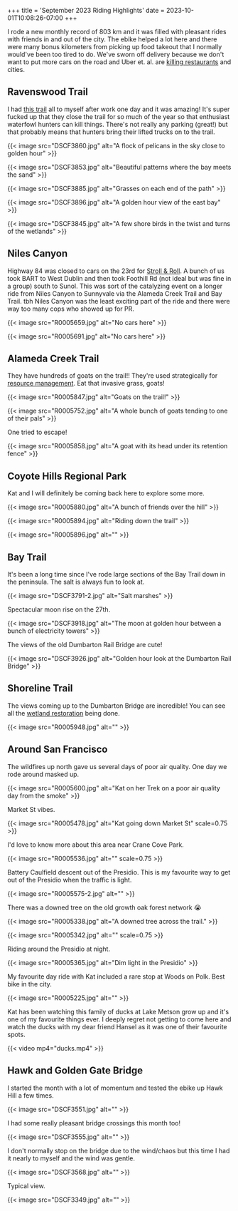 +++
title = 'September 2023 Riding Highlights'
date = 2023-10-01T10:08:26-07:00
+++

I rode a new monthly record of 803 km and it was filled with pleasant rides with friends in and out of the city. The ebike helped a lot here and there were many bonus kilometers from picking up food takeout that I normally would've been too tired to do. We've sworn off delivery because we don't want to put more cars on the road and Uber et. al. are [killing restaurants](https://web.archive.org/web/20230930230743/https://www.sfgate.com/food/article/sf-little-star-pizza-challenges-food-delivery-apps-18142694.php) and cities.

>

## Ravenswood Trail

I had [this trail](https://www.fws.gov/refuge/don-edwards-san-francisco-bay/map?trail=ravenswood-trail) all to myself after work one day and it was amazing!
It's super fucked up that they close the trail for so much of the year so that enthusiast waterfowl hunters can kill things.
There's not really any parking (great!) but that probably means that hunters bring their lifted trucks on to the trail.

{{< image src="DSCF3860.jpg" alt="A flock of pelicans in the sky close to golden hour" >}}

{{< image src="DSCF3853.jpg" alt="Beautiful patterns where the bay meets the sand" >}}

{{< image src="DSCF3885.jpg" alt="Grasses on each end of the path" >}}

{{< image src="DSCF3896.jpg" alt="A golden hour view of the east bay" >}}

{{< image src="DSCF3845.jpg" alt="A few shore birds in the twist and turns of the wetlands" >}}

## Niles Canyon

Highway 84 was closed to cars on the 23rd for [Stroll & Roll](https://web.archive.org/web/20230000000000*/https://www.84strollroll.com/). A bunch of us took BART to West Dublin and then took Foothill Rd (not ideal but was fine in a group) south to Sunol. This was sort of the catalyzing event on a longer ride from Niles Canyon to Sunnyvale via the Alameda Creek Trail and Bay Trail. tbh Niles Canyon was the least exciting part of the ride and there were way too many cops who showed up for PR.

{{< image src="R0005659.jpg" alt="No cars here" >}}

{{< image src="R0005691.jpg" alt="No cars here" >}}

## Alameda Creek Trail

They have hundreds of goats on the trail!! They're used strategically for [resource management](https://www.ebparks.org/natural-resources/grazing). Eat that invasive grass, goats!

{{< image src="R0005847.jpg" alt="Goats on the trail!" >}}

{{< image src="R0005752.jpg" alt="A whole bunch of goats tending to one of their pals" >}}

One tried to escape!

{{< image src="R0005858.jpg" alt="A goat with its head under its retention fence" >}}

## Coyote Hills Regional Park

Kat and I will definitely be coming back here to explore some more.

{{< image src="R0005880.jpg" alt="A bunch of friends over the hill" >}}

{{< image src="R0005894.jpg" alt="Riding down the trail" >}}

{{< image src="R0005896.jpg" alt="" >}}

## Bay Trail

It's been a long time since I've rode large sections of the Bay Trail down in the peninsula. The salt is always fun to look at.

{{< image src="DSCF3791-2.jpg" alt="Salt marshes" >}}

Spectacular moon rise on the 27th.

{{< image src="DSCF3918.jpg" alt="The moon at golden hour between a bunch of electricity towers" >}}

The views of the old Dumbarton Rail Bridge are cute!

{{< image src="DSCF3926.jpg" alt="Golden hour look at the Dumbarton Rail Bridge" >}}

## Shoreline Trail

The views coming up to the Dumbarton Bridge are incredible! You can see all the [wetland restoration](https://www.southbayrestoration.org) being done.

{{< image src="R0005948.jpg" alt="" >}}

## Around San Francisco

The wildfires up north gave us several days of poor air quality. One day we rode around masked up.

{{< image src="R0005600.jpg" alt="Kat on her Trek on a poor air quality day from the smoke" >}}

Market St vibes.

{{< image src="R0005478.jpg" alt="Kat going down Market St" scale=0.75 >}}

I'd love to know more about this area near Crane Cove Park.

{{< image src="R0005536.jpg" alt="" scale=0.75 >}}

Battery Caulfield descent out of the Presidio. This is my favourite way to get out of the Presidio when the traffic is light.

{{< image src="R0005575-2.jpg" alt="" >}}

There was a downed tree on the old growth oak forest network 😭

{{< image src="R0005338.jpg" alt="A downed tree across the trail." >}}

{{< image src="R0005342.jpg" alt="" scale=0.75 >}}

Riding around the Presidio at night.

{{< image src="R0005365.jpg" alt="Dim light in the Presidio" >}}

My favourite day ride with Kat included a rare stop at Woods on Polk. Best bike in the city.

{{< image src="R0005225.jpg" alt="" >}}

Kat has been watching this family of ducks at Lake Metson grow up and it's one of my favourite things ever. I deeply regret not getting to come here and watch the ducks with my dear friend Hansel as it was one of their favourite spots.

{{< video mp4="ducks.mp4" >}}

## Hawk and Golden Gate Bridge

I started the month with a lot of momentum and tested the ebike up Hawk Hill a few times.

{{< image src="DSCF3551.jpg" alt="" >}}

I had some really pleasant bridge crossings this month too!

{{< image src="DSCF3555.jpg" alt="" >}}

I don't normally stop on the bridge due to the wind/chaos but this time I had it nearly to myself and the wind was gentle.

{{< image src="DSCF3568.jpg" alt="" >}}

Typical view.

{{< image src="DSCF3349.jpg" alt="" >}}
